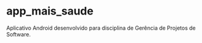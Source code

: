 # app_mais_saude
Aplicativo Android desenvolvido para disciplina de Gerência de Projetos de Software.
